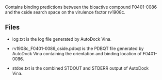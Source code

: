 Contains binding predictions between the bioactive compound F0401-0086 and the cside search space on the virulence factor rv1908c.

## Files

- log.txt is the log file generated by AutoDock Vina.

- rv1908c_F0401-0086_cside.pdbqt is the PDBQT file generated by AutoDock Vina containing the orientation and binding location of F0401-0086.

- stdoe.txt is the combined STDOUT and STDERR output of AutoDock Vina.

